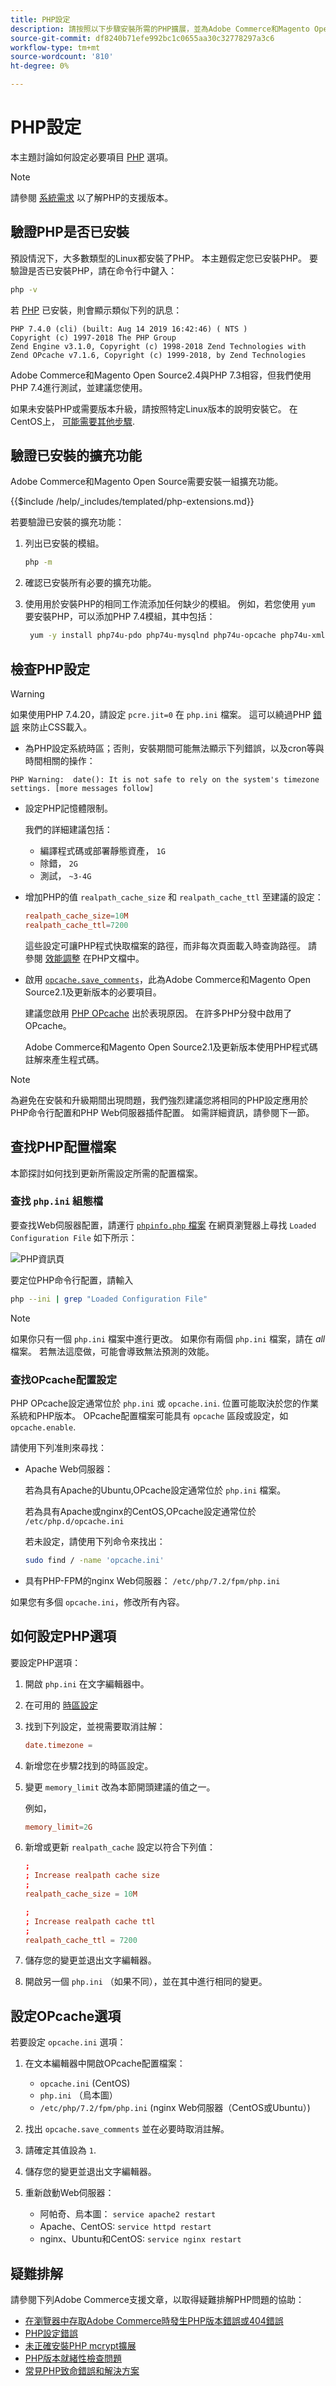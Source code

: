 ```yaml
---
title: PHP設定
description: 請按照以下步驟安裝所需的PHP擴展，並為Adobe Commerce和Magento Open Source的本地安裝配置所需的PHP設定。
source-git-commit: df8240b71efe992bc1c0655aa30c32778297a3c6
workflow-type: tm+mt
source-wordcount: '810'
ht-degree: 0%

---
```



# PHP設定

本主題討論如何設定必要項目 [PHP](https://glossary.magento.com/php) 選項。

>[!NOTE]
>
>請參閱 [系統需求](../system-requirements.md) 以了解PHP的支援版本。

## 驗證PHP是否已安裝

預設情況下，大多數類型的Linux都安裝了PHP。 本主題假定您已安裝PHP。 要驗證是否已安裝PHP，請在命令行中鍵入：

```bash
php -v
```

若 [PHP](https://glossary.magento.com/php) 已安裝，則會顯示類似下列的訊息：

```terminal
PHP 7.4.0 (cli) (built: Aug 14 2019 16:42:46) ( NTS )
Copyright (c) 1997-2018 The PHP Group
Zend Engine v3.1.0, Copyright (c) 1998-2018 Zend Technologies with Zend OPcache v7.1.6, Copyright (c) 1999-2018, by Zend Technologies
```

Adobe Commerce和Magento Open Source2.4與PHP 7.3相容，但我們使用PHP 7.4進行測試，並建議您使用。

如果未安裝PHP或需要版本升級，請按照特定Linux版本的說明安裝它。
在CentOS上， [可能需要其他步驟](https://wiki.centos.org/HowTos/php7).

## 驗證已安裝的擴充功能

Adobe Commerce和Magento Open Source需要安裝一組擴充功能。

{{$include /help/_includes/templated/php-extensions.md}}

若要驗證已安裝的擴充功能：

1. 列出已安裝的模組。

   ```bash
   php -m
   ```

1. 確認已安裝所有必要的擴充功能。
1. 使用用於安裝PHP的相同工作流添加任何缺少的模組。 例如，若您使用 `yum` 要安裝PHP，可以添加PHP 7.4模組，其中包括：

   ```bash
    yum -y install php74u-pdo php74u-mysqlnd php74u-opcache php74u-xml php74u-gd php74u-devel php74u-mysql php74u-intl php74u-mbstring php74u-bcmath php74u-json php74u-iconv php74u-soap
   ```

## 檢查PHP設定

>[!WARNING]
>
>如果使用PHP 7.4.20，請設定 `pcre.jit=0` 在 `php.ini` 檔案。 這可以繞過PHP [錯誤](https://bugs.php.net/bug.php?id=81101) 來防止CSS載入。

- 為PHP設定系統時區；否則，安裝期間可能無法顯示下列錯誤，以及cron等與時間相關的操作：

```terminal
PHP Warning:  date(): It is not safe to rely on the system's timezone settings. [more messages follow]
```

- 設定PHP記憶體限制。

   我們的詳細建議包括：

   - 編譯程式碼或部署靜態資產， `1G`
   - 除錯， `2G`
   - 測試， `~3-4G`

- 增加PHP的值 `realpath_cache_size` 和 `realpath_cache_ttl` 至建議的設定：

   ```conf
   realpath_cache_size=10M
   realpath_cache_ttl=7200
   ```

   這些設定可讓PHP程式快取檔案的路徑，而非每次頁面載入時查詢路徑。 請參閱 [效能調整](https://www.php.net/manual/en/ini.core.php) 在PHP文檔中。

- 啟用 [`opcache.save_comments`](https://www.php.net/manual/en/opcache.configuration.php#ini.opcache.save-comments)，此為Adobe Commerce和Magento Open Source2.1及更新版本的必要項目。

   建議您啟用 [PHP OPcache](https://www.php.net/manual/en/book.opcache.php) 出於表現原因。 在許多PHP分發中啟用了OPcache。

   Adobe Commerce和Magento Open Source2.1及更新版本使用PHP程式碼註解來產生程式碼。

>[!NOTE]
>
>為避免在安裝和升級期間出現問題，我們強烈建議您將相同的PHP設定應用於PHP命令行配置和PHP Web伺服器插件配置。 如需詳細資訊，請參閱下一節。

## 查找PHP配置檔案

本節探討如何找到更新所需設定所需的配置檔案。

### 查找 `php.ini` 組態檔

要查找Web伺服器配置，請運行 [`phpinfo.php` 檔案](optional-software.md#create-phpinfophp) 在網頁瀏覽器上尋找 `Loaded Configuration File` 如下所示：

![PHP資訊頁](../../assets/installation/config_phpini-webserver.png)

要定位PHP命令行配置，請輸入

```bash
php --ini | grep "Loaded Configuration File"
```

>[!NOTE]
>
>如果你只有一個 `php.ini` 檔案中進行更改。 如果你有兩個 `php.ini` 檔案，請在 *all* 檔案。 若無法這麼做，可能會導致無法預測的效能。

### 查找OPcache配置設定

PHP OPcache設定通常位於 `php.ini` 或 `opcache.ini`. 位置可能取決於您的作業系統和PHP版本。 OPcache配置檔案可能具有 `opcache` 區段或設定，如 `opcache.enable`.

請使用下列准則來尋找：

- Apache Web伺服器：

   若為具有Apache的Ubuntu,OPcache設定通常位於 `php.ini` 檔案。

   若為具有Apache或nginx的CentOS,OPcache設定通常位於 `/etc/php.d/opcache.ini`

   若未設定，請使用下列命令來找出：

   ```bash
   sudo find / -name 'opcache.ini'
   ```

- 具有PHP-FPM的nginx Web伺服器： `/etc/php/7.2/fpm/php.ini`

如果您有多個 `opcache.ini`，修改所有內容。

## 如何設定PHP選項

要設定PHP選項：

1. 開啟 `php.ini` 在文字編輯器中。
1. 在可用的 [時區設定](https://www.php.net/manual/en/timezones.php)
1. 找到下列設定，並視需要取消註解：

   ```conf
   date.timezone =
   ```

1. 新增您在步驟2找到的時區設定。

1. 變更 `memory_limit` 改為本節開頭建議的值之一。

   例如，

   ```conf
   memory_limit=2G
   ```

1. 新增或更新 `realpath_cache` 設定以符合下列值：

   ```conf
   ;
   ; Increase realpath cache size
   ;
   realpath_cache_size = 10M
   
   ;
   ; Increase realpath cache ttl
   ;
   realpath_cache_ttl = 7200
   ```

1. 儲存您的變更並退出文字編輯器。

1. 開啟另一個 `php.ini` （如果不同），並在其中進行相同的變更。

## 設定OPcache選項

若要設定 `opcache.ini` 選項：

1. 在文本編輯器中開啟OPcache配置檔案：

   - `opcache.ini` (CentOS)
   - `php.ini` （烏本圖）
   - `/etc/php/7.2/fpm/php.ini` (nginx Web伺服器（CentOS或Ubuntu）)

1. 找出 `opcache.save_comments` 並在必要時取消註解。
1. 請確定其值設為 `1`.
1. 儲存您的變更並退出文字編輯器。
1. 重新啟動Web伺服器：

   - 阿帕奇、烏本圖： `service apache2 restart`
   - Apache、CentOS: `service httpd restart`
   - nginx、Ubuntu和CentOS: `service nginx restart`

## 疑難排解

請參閱下列Adobe Commerce支援文章，以取得疑難排解PHP問題的協助：

- [在瀏覽器中存取Adobe Commerce時發生PHP版本錯誤或404錯誤](https://support.magento.com/hc/en-us/articles/360033117152-PHP-version-error-or-404-error-when-accessing-Magento-in-browser)
- [PHP設定錯誤](https://support.magento.com/hc/en-us/articles/360034599631-PHP-settings-errors)
- [未正確安裝PHP mcrypt擴展](https://support.magento.com/hc/en-us/articles/360034280132-PHP-mcrypt-extension-not-installed-properly-)
- [PHP版本就緒性檢查問題](https://support.magento.com/hc/en-us/articles/360033546411)
- [常見PHP致命錯誤和解決方案](https://support.magento.com/hc/en-us/articles/360030568432)
